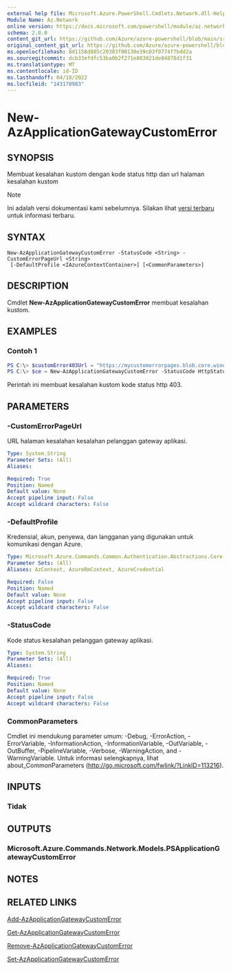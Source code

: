```yaml
---
external help file: Microsoft.Azure.PowerShell.Cmdlets.Network.dll-Help.xml
Module Name: Az.Network
online version: https://docs.microsoft.com/powershell/module/az.network/new-azapplicationgatewaycustomerror
schema: 2.0.0
content_git_url: https://github.com/Azure/azure-powershell/blob/main/src/Network/Network/help/New-AzApplicationGatewayCustomError.md
original_content_git_url: https://github.com/Azure/azure-powershell/blob/main/src/Network/Network/help/New-AzApplicationGatewayCustomError.md
ms.openlocfilehash: 8d1158d885c20303f00130e39c03f0774f7bdd2a
ms.sourcegitcommit: dcb33efdfc53ba0b2f271e883021de84878d1f31
ms.translationtype: MT
ms.contentlocale: id-ID
ms.lasthandoff: 04/18/2022
ms.locfileid: "143178983"
---
```

# New-AzApplicationGatewayCustomError

## SYNOPSIS
Membuat kesalahan kustom dengan kode status http dan url halaman kesalahan kustom 

> [!NOTE]
>Ini adalah versi dokumentasi kami sebelumnya. Silakan lihat [versi terbaru](/powershell/module/az.network/new-azapplicationgatewaycustomerror) untuk informasi terbaru.

## SYNTAX

```
New-AzApplicationGatewayCustomError -StatusCode <String> -CustomErrorPageUrl <String>
 [-DefaultProfile <IAzureContextContainer>] [<CommonParameters>]
```

## DESCRIPTION
Cmdlet **New-AzApplicationGatewayCustomError** membuat kesalahan kustom.

## EXAMPLES

### Contoh 1
```powershell
PS C:\> $customError403Url = "https://mycustomerrorpages.blob.core.windows.net/errorpages/403-another.htm"
PS C:\> $ce = New-AzApplicationGatewayCustomError -StatusCode HttpStatus403 -CustomErrorPageUrl $customError403Url
```

Perintah ini membuat kesalahan kustom kode status http 403.

## PARAMETERS

### -CustomErrorPageUrl
URL halaman kesalahan kesalahan pelanggan gateway aplikasi.

```yaml
Type: System.String
Parameter Sets: (All)
Aliases:

Required: True
Position: Named
Default value: None
Accept pipeline input: False
Accept wildcard characters: False
```

### -DefaultProfile
Kredensial, akun, penyewa, dan langganan yang digunakan untuk komunikasi dengan Azure.

```yaml
Type: Microsoft.Azure.Commands.Common.Authentication.Abstractions.Core.IAzureContextContainer
Parameter Sets: (All)
Aliases: AzContext, AzureRmContext, AzureCredential

Required: False
Position: Named
Default value: None
Accept pipeline input: False
Accept wildcard characters: False
```

### -StatusCode
Kode status kesalahan pelanggan gateway aplikasi.

```yaml
Type: System.String
Parameter Sets: (All)
Aliases:

Required: True
Position: Named
Default value: None
Accept pipeline input: False
Accept wildcard characters: False
```

### CommonParameters
Cmdlet ini mendukung parameter umum: -Debug, -ErrorAction, -ErrorVariable, -InformationAction, -InformationVariable, -OutVariable, -OutBuffer, -PipelineVariable, -Verbose, -WarningAction, and -WarningVariable. Untuk informasi selengkapnya, lihat about_CommonParameters (http://go.microsoft.com/fwlink/?LinkID=113216).

## INPUTS

### Tidak

## OUTPUTS

### Microsoft.Azure.Commands.Network.Models.PSApplicationGatewayCustomError

## NOTES

## RELATED LINKS

[Add-AzApplicationGatewayCustomError](./Add-AzApplicationGatewayCustomError.md)

[Get-AzApplicationGatewayCustomError](./Get-AzApplicationGatewayCustomError.md)

[Remove-AzApplicationGatewayCustomError](./Remove-AzApplicationGatewayCustomError.md)

[Set-AzApplicationGatewayCustomError](./Set-AzApplicationGatewayCustomError.md)
